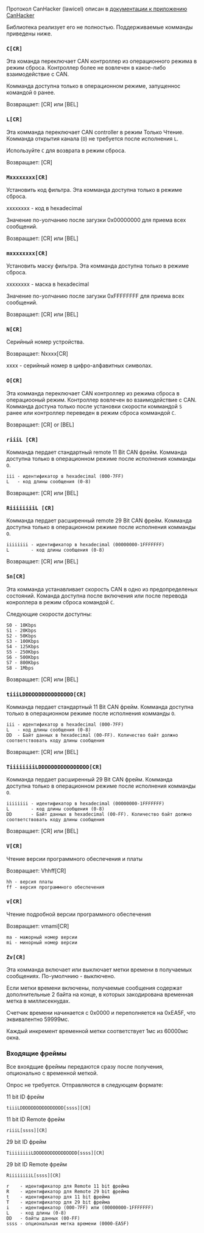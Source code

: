 Протокол CanHacker (lawicel) описан в [документации к приложению CanHacker](http://www.mictronics.de/projects/usb-can-bus/)

Библиотека реализует его не полностью. Поддерживаемые комманды приведены ниже.

### `C[CR]`

Эта команда переключает CAN контроллер из операционного режима в режим сброса. Контроллер более не вовлечен в какое-либо взаимодействие с CAN.

Комманда доступна только в операционном режиме, запущеннос командой `O` ранее.

Возвращает: [CR] или [BEL]

### `L[CR]`

Эта комманда переключает CAN controller в режим Только Чтение. Комманда открытия канала (`O`) не требуется после исполнения `L`.

Используйте `C` для возврата в режим сброса.

Возвращает: [CR]

### `Mxxxxxxxx[CR]`

Установить код фильтра. Эта комманда доступна только в режиме сброса.

xxxxxxxx - код в hexadecimal

Значение по-уолчанию после загузки 0x00000000 для приема всех сообщений.

Возвращает: [CR] или [BEL]

### `mxxxxxxxx[CR]`

Установить маску фильтра. Эта комманда доступна только в режиме сброса.

xxxxxxxx - маска в hexadecimal

Значение по-уолчанию после загузки 0xFFFFFFFF для приема всех сообщений.

Возвращает: [CR] или [BEL]

### `N[CR]`

Серийный номер устройства.

Возвращает: Nxxxx[CR]

xxxx - серийный номер в цифро-алфавитных символах.

### `O[CR]`

Эта комманда переключает CAN контроллер из режима сброса в операциооный режим. Контроллер вовлечен во взаимодействие с CAN. Комманда достуна только после установки скорости коммандой `S` ранее или контроллер переведен в режим сброса коммандой `C`.

Возвращает: [CR] or [BEL]

### `riiiL [CR]`

Комманда пердает стандартный remote 11 Bit CAN фрейм. Комманда доступна только в операционном режиме после исполнения комманды `O`.

```
iii - идентификатор в hexadecimal (000-7FF)
L   - код длины сообщения (0-8)
```

Возвращает: [CR] или [BEL]

### `RiiiiiiiiL [CR]`

Комманда пердает расширенный remote 29 Bit CAN фрейм. Комманда доступна только в операционном режиме после исполнения комманды `O`.

```
iiiiiiii - идентификатор в hexadecimal (00000000-1FFFFFFF)
L        - код длины сообщения (0-8)
```

Возвращает: [CR] или [BEL]

### `Sn[CR]`

Эта комманда устанавливает скорость CAN в одно из предопределеных состояний.
Команда доступна после включения или после перевода конроллера в режим сброса командой `C`.

Следующие скорости доступны:

```
S0 - 10Kbps
S1 - 20Kbps
S2 - 50Kbps
S3 - 100Kbps
S4 - 125Kbps
S5 - 250Kbps
S6 - 500Kbps
S7 - 800Kbps
S8 - 1Mbps
```

Возвращает: [CR] или [BEL]

### `tiiiLDDDDDDDDDDDDDDDD[CR]`

Комманда пердает стандартный 11 Bit CAN фрейм. Комманда доступна только в операционном режиме после исполнения комманды `O`.

```
iii - идентификатор в hexadecimal (000-7FF)
L   - код длины сообщения (0-8)
DD  - Байт данных в hexadecimal (00-FF). Количество байт должно соответствовать коду длины сообщения
```

Возвращает: [CR] или [BEL]

### `TiiiiiiiiLDDDDDDDDDDDDDDDD[CR]`

Комманда пердает расширенный 29 Bit CAN фрейм. Комманда доступна только в операционном режиме после исполнения комманды `O`.
```
iiiiiiii - идентификатор в hexadecimal (00000000-1FFFFFFF)
L        - код длины сообщения (0-8)
DD       - Байт данных в hexadecimal (00-FF). Количество байт должно соответствовать коду длины сообщения
```

Возвращает: [CR] или [BEL]

### `V[CR]`

Чтение версии программного обеспечения и платы

Возвращает: Vhhff[CR]

```
hh - версия платы
ff - версия программного обеспечения
```

### `v[CR]`

Чтение подробной версии программного обеспечения

Возвращает: vmami[CR]

```
ma - мажорный номер версии
mi - минорный номер версии
```

### `Zv[CR]`

Эта комманда включает или выключает метки времени в получаемых сообщениях. По-умолчнию - выключено. 

Если метки времени включены, получаемые сообщения содержат дополнительные 2 байта на конце, в которых закодирована временная метка в миллисекнудах.

Счетчик времени начинается с 0x0000 и переполняется на 0xEA5F, что эквивалентно 59999мс.

Каждый инкремент временной метки соответствует 1мс из 60000мс окна.

### Входящие фреймы

Все вхоядщие фреймы передаются сразу после получения, опционально с временной меткой.

Опрос не требуется. Отправляются в следующем формате:

11 bit ID фрейм
```
tiiiLDDDDDDDDDDDDDDDD[ssss][CR]
```

11 bit ID Remote фрейм
```
riiiL[ssss][CR]
```

29 bit ID фрейм
```
TiiiiiiiiLDDDDDDDDDDDDDDDD[ssss][CR]
```

29 bit ID Remote фрейм
```
RiiiiiiiiL[ssss][CR]
```

```
r    - идентификатор для Remote 11 bit фрейма
R    - идентификатор для Remote 29 bit фрейма
t    - идентификатор для 11 bit фрейма
T    - идентификатор для 29 bit фрейма
i    - идентификатор (000-7FF) или (00000000-1FFFFFFF)
L    - код длины (0-8)
DD   - байты данных (00-FF)
ssss - опциональная метка времени (0000-EA5F)
```
